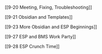 [[9-20 Meeting, Fixing, Troubleshooting]]

[[9-21 Obsidian and Templates]]

[[9-23 More Obsidian and ESP Beginnings]]

[[9-27 ESP and BMS Work Party]]

[[9-28 ESP Crunch Time]]

